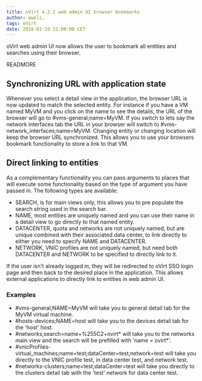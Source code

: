 ```yaml
---
title: oVirt 4.2.2 web admin UI browser bookmarks
author: awels,
tags: oVirt
date: 2018-01-19 12:00:00 CET
---
```


oVirt web admin UI now allows the user to bookmark all entities and searches using their browser.

READMORE

## Synchronizing URL with application state

Whenever you select a detail view in the application, the browser URL is now updated to match the selected entity. For instance if you have a VM named MyVM and you click on the name to see the details, the URL of the browser will go to #vms-general;name=MyVM. If you switch to lets say the network interfaces tab the URL in your browser will switch to #vms-network_interfaces;name=MyVM. Changing entity or changing location will keep the browser URL synchronized. This allows you to use your browsers bookmark functionality to store a link to that VM.

## Direct linking to entities

As a complementary functionality you can pass arguments to places that will execute some functionality based on the type of argument you have passed in. The following types are available:

* SEARCH, is for main views only, this allows you to pre populate the search string used in the search bar.
* NAME, most entities are uniquely named and you can use their name in a detail view to go directly to that named entity.
* DATACENTER, quota and networks are not uniquely named, but are unique combined with their associated data center, to link directly to either you need to specify NAME and DATACENTER.
* NETWORK, VNIC profiles are not uniquely named, but need both DATACENTER and NETWORK to be specified to directly link to it. 

If the user isn't already logged in, they will be redirected to oVirt SSO login page and then back to the desired place in the application. This allows external applications to directly link to entities in web admin UI.

### Examples

* #vms-general;NAME=MyVM will take you to general detail tab for the MyVM virtual machine.
* #hosts-devices;NAME=host will take you to the devices detail tab for the 'host' host.
* #networks;search=name+%255C2+ovirt* will take you to the networks main view and the search will be prefilled with 'name = ovirt*'.
* #vnicProfiles-virtual_machines;name=test;dataCenter=test;network=test will take you directly to the VNIC profile test, in data center test, and network test.
* #networks-clusters;name=test;dataCenter=test will take you directly to the clusters detail tab with the 'test' network for data center test.
